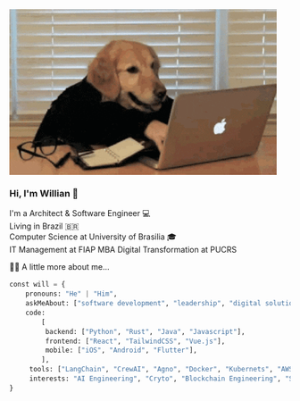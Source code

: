 <img align="center" height="auto" width="auto" src="coding.gif"/>

### Hi, I'm Willian 👋

I'm a Architect & Software Engineer 💻\
Living in Brazil 🇧🇷\
Computer Science at University of Brasilia 🎓\
IT Management at FIAP
MBA Digital Transformation at PUCRS


👨‍💻 A little more about me...

```python
const will = {
    pronouns: "He" | "Him",
    askMeAbout: ["software development", "leadership", "digital solutions", "system design", "cloud", "AI"],
    code:
        [
         backend: ["Python", "Rust", "Java", "Javascript"],
         frontend: ["React", "TailwindCSS", "Vue.js"],
         mobile: ["iOS", "Android", "Flutter"],
        ],
     tools: ["LangChain", "CrewAI", "Agno", "Docker", "Kubernets", "AWS"],
     interests: "AI Engineering", "Cryto", "Blockchain Engineering", "SDK Engineering"]
}
```

